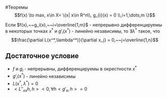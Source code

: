 #Теоремы
$$f(x) \to max, x\in X= \{x| x\in R^n\\, g_{i}(x) = 0 \\,i=1,\dots,m   \}$$

Если $f(x),~~g_i(x),~~i=\overline{1,m}$ - непрерывно дифференцируемы в некоторых точках $x^*$ и $g'_i(x^*)$ - линейно независимы, то $\exists \lambda^*$ такое, что $$\frac{\partial L(x^*,\lambda^*)}{\partial x_j} = 0,~~j=\overline{1,n}$$
## Достаточное условие

* $f$  и $g_i$ - непрерывны, дифференцируемы в окрестности $x^*$
* $g'_{i}(x^{*})$ - линейно независимы
* $L(x^*,\lambda^*)=0$
* $<L''_{xx}h,h> <0, \forall h <g'_x,h> = 0$



